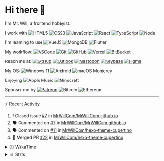 # Hi there 👋

I'm Mr. Will, a frontend hobbyist.

I work with ![HTML5](https://img.shields.io/badge/HTML5-E34F26.svg?logo=html5&logoColor=white) ![CSS3](https://img.shields.io/badge/CSS3-1572B6.svg?logo=css3&logoColor=white) ![JavaScript](https://img.shields.io/badge/JavaScript-F7DF1E.svg?logo=javascript&logoColor=black) ![React](https://img.shields.io/badge/React-20232a.svg?logo=react&logoColor=61DAFB) ![TypeScript](https://img.shields.io/badge/TypeScript-007ACC.svg?logo=typescript&logoColor=white) ![Node](https://img.shields.io/badge/Node.js-43853D.svg?logo=node.js&logoColor=white)

I'm learning to use ![VueJS](https://img.shields.io/badge/Vue.js-35495e.svg?logo=vue.js&logoColor=4FC08D) ![MongoDB](https://img.shields.io/badge/MongoDB-4ea94b.svg?logo=mongodb&logoColor=white) ![Flutter](https://img.shields.io/badge/Flutter-02569B.svg?logo=flutter&logoColor=white)

My workflow: ![VSCode](https://img.shields.io/badge/VS%20Code-007ACC?logo=visual-studio-code&logoColor=white) ![Git](https://img.shields.io/badge/Git-black?logo=git) ![GitHub](https://img.shields.io/badge/GitHub-181717.svg?logo=github&logoColor=white) ![Vercel](https://img.shields.io/badge/Vercel-333?logo=vercel) ![BitBucket](https://img.shields.io/badge/BitBucket-darkblue?logo=bitbucket)

Reach me at: [![GitHub](https://img.shields.io/badge/GitHub-MrWillCom-181717.svg?logo=github&logoColor=white)](https://github.com/MrWillCom) [![Outlook](https://img.shields.io/badge/Outlook-mr.will.com%40outlook.com-0078D4?logo=microsoft-outlook&logoColor=white)](mailto:mr.will.com@outlook.com) [![Mastodon](https://img.shields.io/badge/Mastodon-@MrWillCom@noc.social-3088D4?logo=mastodon&logoColor=white)](https://noc.social/@MrWillCom) [![Keybase](https://img.shields.io/badge/Keybase-mrwillcom-33A0FF?logo=keybase&logoColor=white)](https://keybase.io/mrwillcom) [![Figma](https://img.shields.io/badge/Figma-MrWillCom-F24E1E?logo=figma&logoColor=white)](https://figma.com/@MrWillCom)

My OS: ![Windows 11](https://img.shields.io/badge/Windows%2011-0078D6?logo=microsoft&logoColor=white) ![Android](https://img.shields.io/badge/Android-3DDC84?logo=android&logoColor=white) ![macOS Monterey](https://img.shields.io/badge/macOS%20Monterey-242524?logo=apple&logoColor=white)

Enjoying ![Apple Music](https://img.shields.io/badge/-Apple%20Music-FA243C.svg?logo=apple-music&logoColor=white) ![Minecraft](https://img.shields.io/badge/Minecraft-JE%201.18.1-62B47A.svg?logo=mojang-studios&logoColor=white)

Sponsor me by [![Patreon](https://img.shields.io/badge/Patreon-MrWillCom-F96854.svg?logo=patreon&logoColor=white)](https://www.patreon.com/MrWillCom) ![Bitcoin](https://img.shields.io/badge/Bitcoin-bc1qd8w0qdjdj8gy6nr4cwvfywsv7w7ysqzwdf7sm5-000000.svg?logo=bitcoin&logoColor=white) ![Ethereum](https://img.shields.io/badge/Ethereum-0x44Baea5016C461aA838ff9B369A60246A9a540Eb-3C3C3D.svg?logo=ethereum&logoColor=white)

---

⚡ Recent Activity

<!--START_SECTION:activity-->
1. ❗️ Closed issue [#7](https://github.com/MrWillCom/MrWillCom.github.io/issues/7) in [MrWillCom/MrWillCom.github.io](https://github.com/MrWillCom/MrWillCom.github.io)
2. 🗣 Commented on [#7](https://github.com/MrWillCom/MrWillCom.github.io/issues/7) in [MrWillCom/MrWillCom.github.io](https://github.com/MrWillCom/MrWillCom.github.io)
3. 🗣 Commented on [#11](https://github.com/MrWillCom/hexo-theme-cupertino/issues/11) in [MrWillCom/hexo-theme-cupertino](https://github.com/MrWillCom/hexo-theme-cupertino)
4. 🎉 Merged PR [#22](https://github.com/MrWillCom/hexo-theme-cupertino/pull/22) in [MrWillCom/hexo-theme-cupertino](https://github.com/MrWillCom/hexo-theme-cupertino)
<!--END_SECTION:activity-->

<details>
<summary>🕗 WakaTime</summary>

<!--START_SECTION:waka-->
![Code Time](http://img.shields.io/badge/Code%20Time-0%20secs-blue)

**I'm a Night 🦉** 

```text
🌞 Morning    61 commits     ██░░░░░░░░░░░░░░░░░░░░░░░   9.17% 
🌆 Daytime    210 commits    ████████░░░░░░░░░░░░░░░░░   31.58% 
🌃 Evening    384 commits    ██████████████░░░░░░░░░░░   57.74% 
🌙 Night      10 commits     ░░░░░░░░░░░░░░░░░░░░░░░░░   1.5%

```
📅 **I'm Most Productive on Saturday** 

```text
Monday       94 commits     ███░░░░░░░░░░░░░░░░░░░░░░   14.14% 
Tuesday      109 commits    ████░░░░░░░░░░░░░░░░░░░░░   16.39% 
Wednesday    103 commits    ███░░░░░░░░░░░░░░░░░░░░░░   15.49% 
Thursday     70 commits     ██░░░░░░░░░░░░░░░░░░░░░░░   10.53% 
Friday       74 commits     ██░░░░░░░░░░░░░░░░░░░░░░░   11.13% 
Saturday     114 commits    ████░░░░░░░░░░░░░░░░░░░░░   17.14% 
Sunday       101 commits    ███░░░░░░░░░░░░░░░░░░░░░░   15.19%

```


📊 **This Week I Spent My Time On** 

```text
⌚︎ Time Zone: Asia/Shanghai

💬 Programming Languages: 
JavaScript               2 hrs 19 mins       ██████░░░░░░░░░░░░░░░░░░░   25.86% 
EJS                      2 hrs 18 mins       ██████░░░░░░░░░░░░░░░░░░░   25.6% 
CSS                      1 hr 50 mins        █████░░░░░░░░░░░░░░░░░░░░   20.44% 
YAML                     53 mins             ██░░░░░░░░░░░░░░░░░░░░░░░   9.98% 
Markdown                 46 mins             ██░░░░░░░░░░░░░░░░░░░░░░░   8.64%

🔥 Editors: 
VS Code                  9 hrs               █████████████████████████   100.0%

💻 Operating System: 
Mac                      8 hrs 17 mins       ███████████████████████░░   92.05% 
Windows                  42 mins             ██░░░░░░░░░░░░░░░░░░░░░░░   7.95%

```

**I Mostly Code in JavaScript** 

```text
JavaScript               17 repos            ██████████████░░░░░░░░░░░   56.67% 
CSS                      6 repos             █████░░░░░░░░░░░░░░░░░░░░   20.0% 
C++                      2 repos             █░░░░░░░░░░░░░░░░░░░░░░░░   6.67% 
SCSS                     2 repos             █░░░░░░░░░░░░░░░░░░░░░░░░   6.67% 
Swift                    2 repos             █░░░░░░░░░░░░░░░░░░░░░░░░   6.67%

```



 Last Updated on 19/07/2022 18:50:57 UTC
<!--END_SECTION:waka-->

</details>

<details>
  <summary>📊 Stats</summary>
  <img src="https://github-readme-stats.vercel.app/api?username=MrWillCom&hide_title=true&show_icons=true&count_private=true&include_all_commits=true" alt="Stats">
</details>
